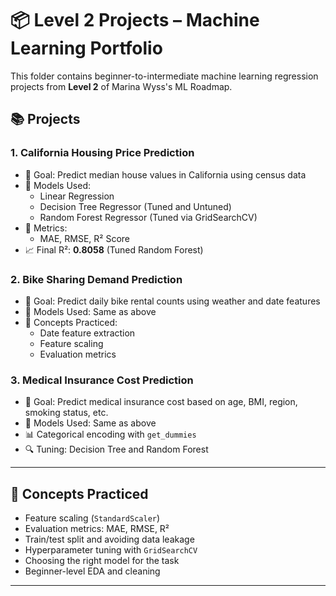 # 📦 Level 2 Projects – Machine Learning Portfolio

This folder contains beginner-to-intermediate machine learning regression projects from **Level 2** of Marina Wyss's ML Roadmap.

## 📚 Projects

### 1. California Housing Price Prediction
- 📌 Goal: Predict median house values in California using census data
- 🔢 Models Used:
  - Linear Regression
  - Decision Tree Regressor (Tuned and Untuned)
  - Random Forest Regressor (Tuned via GridSearchCV)
- 🧮 Metrics:
  - MAE, RMSE, R² Score
- 📈 Final R²: **0.8058** (Tuned Random Forest)

### 2. Bike Sharing Demand Prediction
- 📌 Goal: Predict daily bike rental counts using weather and date features
- 🔢 Models Used: Same as above
- 🔧 Concepts Practiced:
  - Date feature extraction
  - Feature scaling
  - Evaluation metrics

### 3. Medical Insurance Cost Prediction
- 📌 Goal: Predict medical insurance cost based on age, BMI, region, smoking status, etc.
- 🔢 Models Used: Same as above
- 📊 Categorical encoding with `get_dummies`
- 🔍 Tuning: Decision Tree and Random Forest

---

## 🧠 Concepts Practiced
- Feature scaling (`StandardScaler`)
- Evaluation metrics: MAE, RMSE, R²
- Train/test split and avoiding data leakage
- Hyperparameter tuning with `GridSearchCV`
- Choosing the right model for the task
- Beginner-level EDA and cleaning

---

